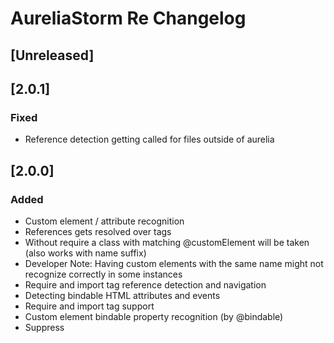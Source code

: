 # AureliaStorm Re Changelog

## [Unreleased]

## [2.0.1]

### Fixed

* Reference detection getting called for files outside of aurelia

## [2.0.0]

### Added

* Custom element / attribute recognition
* References gets resolved over <require from=""> tags
* Without require a class with matching @customElement will be taken (also works with name suffix)
* Developer Note: Having custom elements with the same name might not recognize correctly in some instances
* Require and import tag reference detection and navigation
* Detecting bindable HTML attributes and events
* Require and import tag support
* Custom element bindable property recognition (by @bindable)
* Suppress <template> and <require> element warnings

## [1.2.1]

### Changed

* Support older versions

## [1.2.0]

### Added

* Support <let> element recognition
* Support the `else` attribute
* Adds support for `promise.bind` recognition

### Fixed

* Remove deprecated getDependencies Call
* Remove deprecated getBaseDir call

